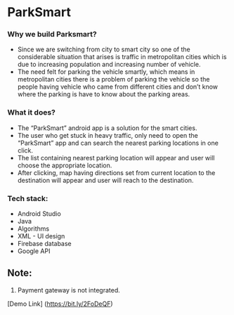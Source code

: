# ParkSmart

### Why we build Parksmart?
- Since we are switching from city to smart city so one of the considerable situation that arises is traffic in metropolitan cities which is due to increasing population and increasing number of vehicle. 
- The need felt for parking the vehicle smartly, which means in metropolitan cities there is a problem of parking the vehicle so the people having vehicle who came from different cities and don’t know where the parking is have to know about the parking areas.

### What it does?
* The “ParkSmart” android app is  a solution for the smart cities.
* The user who get stuck in heavy traffic, only need to open the “ParkSmart” app and can search the nearest parking locations in one click.
* The list containing nearest parking location will appear and user will choose the appropriate location. 
* After clicking, map having directions set from current location to the destination will appear and user will reach to the destination.

### Tech stack:
- Android Studio
- Java
- Algorithms
- XML - UI design
- Firebase  database
- Google API

## Note:
1. Payment gateway is not integrated.

[Demo Link] (https://bit.ly/2FoDeQF)
